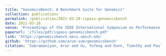 ```yaml
---
title: "GenomicsBench: A Benchmark Suite for Genomics"
collection: publications
permalink: /publication/2021-03-20-ispass-genomicsbench
date: 2021-03-28
venue: 'Proceedings of the IEEE International Symposium on Performance Analysis of Systems and Software (ISPASS)'
paperurl: '/files/pdf/ispass-genomicsbench.pdf'
link: 'https://genomicsbench.eecs.umich.edu'
github: 'https://github.com/arun-sub/genomicsbench'
citation: 'Subramaniyan, Arun and Gu, Yufeng and Dunn, Timothy and Paul, Somnath and Vasimuddin, Md. and Misra, Sanchit and Blaauw, David and Narayanasamy, Satish and Das, Reetuparna. 2021. &quot;GenomicsBench: A Benchmark Suite for Genomics.&quot; <i>Proceedings of the IEEE International Symposium on Performance Analysis of Systems and Software (ISPASS)</i> (to appear)'
---
```

